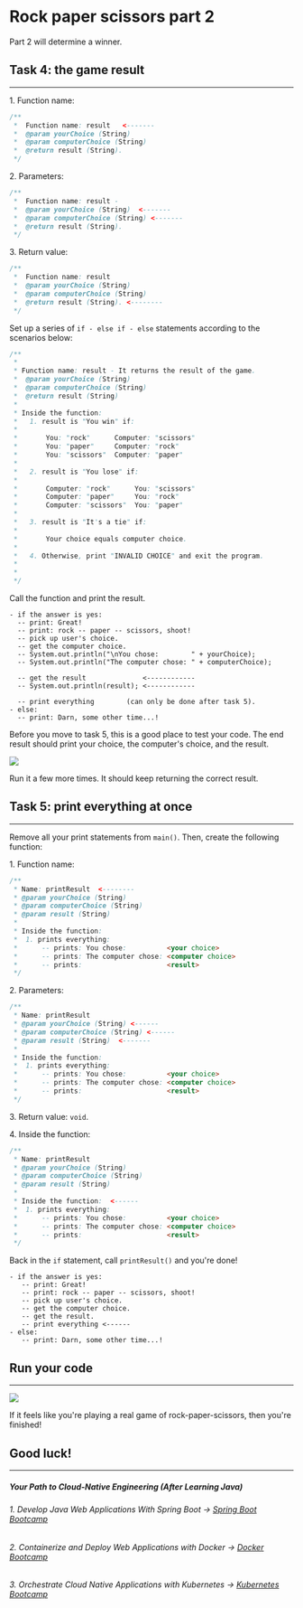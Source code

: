 # **Rock paper scissors part 2**

Part 2 will determine a winner.

## Task 4: the game result
-----------------------

1\. Function name:

```java
/**
 *  Function name: result   <-------
 *  @param yourChoice (String)
 *  @param computerChoice (String)
 *  @return result (String).
 */
```

2\. Parameters:

```java
/**
 *  Function name: result -
 *  @param yourChoice (String)  <-------
 *  @param computerChoice (String) <-------
 *  @return result (String).
 */
```

3\. Return value:

```java
/**
 *  Function name: result
 *  @param yourChoice (String)
 *  @param computerChoice (String)
 *  @return result (String). <--------
 */
```

Set up a series of `if - else if - else` statements according to the scenarios below:
```java
/**
 *
 * Function name: result - It returns the result of the game.
 *  @param yourChoice (String)
 *  @param computerChoice (String) 
 *  @return result (String) 
 * 
 * Inside the function:
 *   1. result is "You win" if:
 * 
 *       You: "rock"      Computer: "scissors"
 *       You: "paper"     Computer: "rock"
 *       You: "scissors"  Computer: "paper"
 * 
 *   2. result is "You lose" if:
 * 
 *       Computer: "rock"      You: "scissors"
 *       Computer: "paper"     You: "rock"
 *       Computer: "scissors"  You: "paper"
 * 
 *   3. result is "It's a tie" if:
 * 
 *       Your choice equals computer choice.
 *   
 *   4. Otherwise, print "INVALID CHOICE" and exit the program.
 *    
 *       
 */
```

Call the function and print the result.

```
- if the answer is yes:
  -- print: Great!
  -- print: rock -- paper -- scissors, shoot!
  -- pick up user's choice.
  -- get the computer choice.
  -- System.out.println("\nYou chose:        " + yourChoice);
  -- System.out.println("The computer chose: " + computerChoice);

  -- get the result              <------------
  -- System.out.println(result); <------------

  -- print everything        (can only be done after task 5).
- else:
  -- print: Darn, some other time...!
```

Before you move to task 5, this is a good place to test your code. The end result should print your choice, the computer's choice, and the result.

![](https://img-c.udemycdn.com/redactor/raw/article_lecture/2025-01-04_03-02-54-858c903e326b26540c6b07f5f4b95ee0.gif)

Run it a few more times. It should keep returning the correct result.

## Task 5: print everything at once
--------------------------------

Remove all your print statements from `main()`. Then, create the following function:

1\. Function name:

```java
/**
 * Name: printResult  <--------
 * @param yourChoice (String)
 * @param computerChoice (String)
 * @param result (String)
 *
 * Inside the function:
 *  1. prints everything:
 *      -- prints: You chose:          <your choice>
 *      -- prints: The computer chose: <computer choice>
 *      -- prints:                     <result>
 */
```

2\. Parameters:

```java
/**
 * Name: printResult
 * @param yourChoice (String) <------
 * @param computerChoice (String) <------
 * @param result (String)  <-------
 *
 * Inside the function:
 *  1. prints everything:
 *      -- prints: You chose:          <your choice>
 *      -- prints: The computer chose: <computer choice>
 *      -- prints:                     <result>
 */
```

3\. Return value: `void`.

4\. Inside the function:

```java
/**
 * Name: printResult
 * @param yourChoice (String)
 * @param computerChoice (String)
 * @param result (String)
 *
 * Inside the function:  <------
 *  1. prints everything:
 *      -- prints: You chose:          <your choice>
 *      -- prints: The computer chose: <computer choice>
 *      -- prints:                     <result>
 */
```

Back in the `if` statement, call `printResult()` and you're done!

```
- if the answer is yes:
   -- print: Great!
   -- print: rock -- paper -- scissors, shoot!
   -- pick up user's choice.
   -- get the computer choice.
   -- get the result.
   -- print everything <------
- else:
   -- print: Darn, some other time...!
```

## Run your code
-------------

![](https://img-c.udemycdn.com/redactor/raw/article_lecture/2025-01-04_03-02-54-6ae56e3b12b1efb6e535251fe4f63cd4.gif)

If it feels like you're playing a real game of rock-paper-scissors, then you're finished!

## Good luck!
----------
##### Your Path to Cloud-Native Engineering (After Learning Java)
###### 1. Develop Java Web Applications With Spring Boot → [Spring Boot Bootcamp](https://www.udemy.com/course/the-complete-spring-boot-development-bootcamp/?couponCode=SPRING_BOOTCAMP)
###### 2. Containerize and Deploy Web Applications with Docker → [Docker Bootcamp](https://www.udemy.com/course/docker-bootcamp-conquer-docker-with-real-world-projects/?couponCode=DOCKER_BOOTCAMP)
###### 3. Orchestrate Cloud Native Applications with Kubernetes → [Kubernetes Bootcamp](https://kubernetestraining.io/)